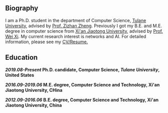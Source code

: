 ## Biography
I am a Ph.D. student in the department of Computer Science, [Tulane University](https://tulane.edu/), advised by [Prof. Zizhan Zheng](https://sse.tulane.edu/node/3486). Previously I got my B.E. and M.E. degree in computer science from [Xi'an Jiaotong University](http://www.xjtu.edu.cn/), advised by [Prof. Wei Xi](http://gr.xjtu.edu.cn/web/xiwei). 
My current research interest is networks and AI.  For detailed information, please see my [CV/Resume.](https://github.com/geekfeiw/geekfeiw.github.io/blob/master/CV/CV_FEIWANG.pdf) 

## Education
***2019.08-Present* Ph.D. candidate, Computer Science, *Tulane University*, United States**

***2016.09-2019.06* M.E. degree, Computer Science and Technology, Xi'an Jiaotong University, CHina**

***2012.09-2016.06* B.E. degree, Computer Science and Technology, Xi'an Jiaotong University, China**
